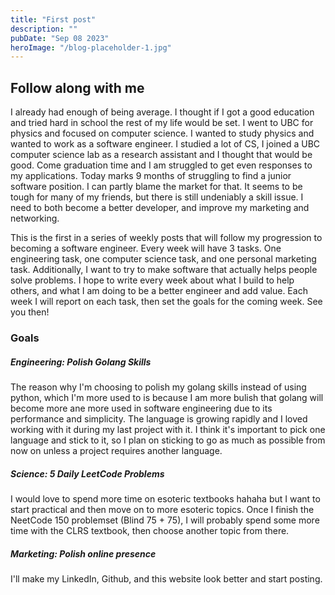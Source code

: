 ```yaml
---
title: "First post"
description: ""
pubDate: "Sep 08 2023"
heroImage: "/blog-placeholder-1.jpg"
---
```


## Follow along with me

I already had enough of being average. I thought if I got a good education and tried hard in school the rest of my life would be set. I went to UBC for physics and focused on computer science. I wanted to study physics and wanted to work as a software engineer. I studied a lot of CS, I joined a UBC computer science lab as a research assistant and I thought that would be good. Come graduation time and I am struggled to get even responses to my applications. Today marks 9 months of struggling to find a junior software position. I can partly blame the market for that. It seems to be tough for many of my friends, but there is still undeniably a skill issue. I need to both become a better developer, and improve my marketing and networking.

This is the first in a series of weekly posts that will follow my progression to becoming a software engineer. Every week will have 3 tasks. One engineering task, one computer science task, and one personal marketing task. Additionally, I want to try to make software that actually helps people solve problems. I hope to write every week about what I build to help others, and what I am doing to be a better engineer and add value. Each week I will report on each task, then set the goals for the coming week. See you then!

### Goals

##### Engineering: Polish Golang Skills

The reason why I'm choosing to polish my golang skills instead of using python, which I'm more used to is because I am more bulish that golang will become more ane more used in software engineering due to its performance and simplicity. The language is growing rapidly and I loved working with it during my last project with it. I think it's important to pick one language and stick to it, so I plan on sticking to go as much as possible from now on unless a project requires another language.

##### Science: 5 Daily LeetCode Problems

I would love to spend more time on esoteric textbooks hahaha but I want to start practical and then move on to more esoteric topics. Once I finish the NeetCode 150 problemset (Blind 75 + 75), I will probably spend some more time with the CLRS textbook, then choose another topic from there.

##### Marketing: Polish online presence

I'll make my LinkedIn, Github, and this website look better and start posting.
